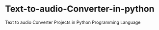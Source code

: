 # Text-to-audio-Converter-in-python
Text to audio Converter Projects in Python Programming Language
